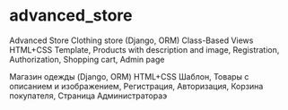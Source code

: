 # advanced_store
Advanced Store
Clothing store (Django, ORM) Class-Based Views HTML+CSS Template, Products with description and image, Registration, Authorization, Shopping cart, Admin page

Магазин одежды (Django, ORM) HTML+CSS Шаблон, Товары с описанием и изображением, Регистрация, Авторизация, Корзина покупателя, Страница Администратораэ
